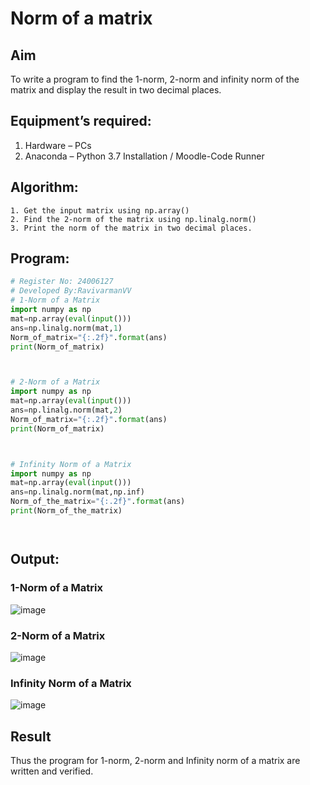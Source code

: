 # Norm of a matrix
## Aim
To write a program to find the 1-norm, 2-norm and infinity norm of the matrix and display the result in two decimal places.
## Equipment’s required:
1.	Hardware – PCs
2.	Anaconda – Python 3.7 Installation / Moodle-Code Runner
## Algorithm:
	1. Get the input matrix using np.array()   
    2. Find the 2-norm of the matrix using np.linalg.norm()
	3. Print the norm of the matrix in two decimal places.
## Program:
```Python
# Register No: 24006127
# Developed By:RavivarmanVV
# 1-Norm of a Matrix
import numpy as np
mat=np.array(eval(input()))
ans=np.linalg.norm(mat,1)
Norm_of_matrix="{:.2f}".format(ans)
print(Norm_of_matrix)



# 2-Norm of a Matrix
import numpy as np
mat=np.array(eval(input()))
ans=np.linalg.norm(mat,2)
Norm_of_matrix="{:.2f}".format(ans)
print(Norm_of_matrix)



# Infinity Norm of a Matrix
import numpy as np
mat=np.array(eval(input()))
ans=np.linalg.norm(mat,np.inf)
Norm_of_the_matrix="{:.2f}".format(ans)
print(Norm_of_the_matrix)




```
## Output:
### 1-Norm of a Matrix
![image](https://github.com/user-attachments/assets/b828a20c-1d00-40f7-a715-b313aa503bf6)


### 2-Norm of a Matrix
![image](https://github.com/user-attachments/assets/c3b18906-dd22-4f39-ae23-f84086d8f944)


### Infinity Norm of a Matrix
![image](https://github.com/user-attachments/assets/df65ed3a-18e5-4a5c-8198-3f8993b00f08)


## Result
Thus the program for 1-norm, 2-norm and Infinity norm of a matrix are written and verified.
